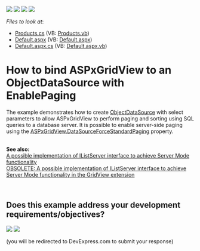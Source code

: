<!-- default badges list -->
![](https://img.shields.io/endpoint?url=https://codecentral.devexpress.com/api/v1/VersionRange/128537859/10.1.7%2B)
[![](https://img.shields.io/badge/Open_in_DevExpress_Support_Center-FF7200?style=flat-square&logo=DevExpress&logoColor=white)](https://supportcenter.devexpress.com/ticket/details/E2672)
[![](https://img.shields.io/badge/📖_How_to_use_DevExpress_Examples-e9f6fc?style=flat-square)](https://docs.devexpress.com/GeneralInformation/403183)
[![](https://img.shields.io/badge/💬_Leave_Feedback-feecdd?style=flat-square)](#does-this-example-address-your-development-requirementsobjectives)
<!-- default badges end -->
<!-- default file list -->
*Files to look at*:

* [Products.cs](./CS/WebSite/App_Code/Products.cs) (VB: [Products.vb](./VB/WebSite/App_Code/Products.vb))
* [Default.aspx](./CS/WebSite/Default.aspx) (VB: [Default.aspx](./VB/WebSite/Default.aspx))
* [Default.aspx.cs](./CS/WebSite/Default.aspx.cs) (VB: [Default.aspx.vb](./VB/WebSite/Default.aspx.vb))
<!-- default file list end -->
# How to bind ASPxGridView to an ObjectDataSource with EnablePaging


<p>The example demonstrates how to create <a href="http://msdn.microsoft.com/en-us/library/57hkzhy5.aspx"><u>ObjectDataSource</u></a> with select parameters to allow ASPxGridView to perform paging and sorting using SQL queries to a database server. It is possible to enable server-side paging using the <a href="http://documentation.devexpress.com/#AspNet/DevExpressWebASPxGridViewASPxGridView_DataSourceForceStandardPagingtopic"><u>ASPxGridView.DataSourceForceStandardPaging</u></a> property.</p><p><strong><br />
</strong><strong>See also:</strong><br />
<a href="https://www.devexpress.com/Support/Center/p/E166">A possible implementation of IListServer interface to achieve Server Mode functionality</a><u><br />
</u><a href="https://www.devexpress.com/Support/Center/p/E3027">OBSOLETE: A possible implementation of IListServer interface to achieve Server Mode functionality in the GridView extension</a></p>

<br/>


<!-- feedback -->
## Does this example address your development requirements/objectives?

[<img src="https://www.devexpress.com/support/examples/i/yes-button.svg"/>](https://www.devexpress.com/support/examples/survey.xml?utm_source=github&utm_campaign=asp-net-web-forms-grid-bind-to-objectdatasource-with-server-paging&~~~was_helpful=yes) [<img src="https://www.devexpress.com/support/examples/i/no-button.svg"/>](https://www.devexpress.com/support/examples/survey.xml?utm_source=github&utm_campaign=asp-net-web-forms-grid-bind-to-objectdatasource-with-server-paging&~~~was_helpful=no)

(you will be redirected to DevExpress.com to submit your response)
<!-- feedback end -->
